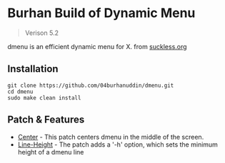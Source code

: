 # Burhan Build of Dynamic Menu

> Verison 5.2

dmenu is an efficient dynamic menu for X. from [suckless.org](https://tools.suckless.org/dmenu/)

## Installation

    git clone https://github.com/04burhanuddin/dmenu.git
    cd dmenu
    sudo make clean install

## Patch & Features

- [Center](https://tools.suckless.org/dmenu/patches/center/) - This patch centers dmenu in the middle of the screen.
- [Line-Height](https://tools.suckless.org/dmenu/patches/line-height/) - The patch adds a '-h' option, which sets the minimum height of a dmenu line
